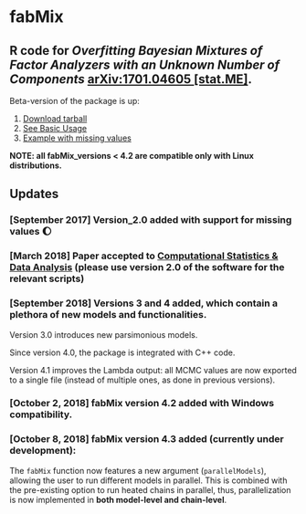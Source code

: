 # fabMix
 
## R code for *Overfitting Bayesian Mixtures of Factor Analyzers with an Unknown Number of Components* [arXiv:1701.04605 [stat.ME]](https://arxiv.org/abs/1701.04605).

Beta-version of the package is up:

1. [Download tarball](https://github.com/mqbssppe/overfittingFABMix/blob/master/fabMixPackage/version_2.0/fabMix_2.0.tar.gz)
2. [See Basic Usage](https://github.com/mqbssppe/overfittingFABMix/wiki/Basic-usage)
2. [Example with missing values](https://github.com/mqbssppe/overfittingFABMix/wiki/Example-with-missing-values)


__NOTE: all fabMix_versions < 4.2 are compatible only with Linux distributions.__

## Updates

### [September 2017] Version_2.0 added with support for **missing values** :waxing_gibbous_moon:

### [March 2018] Paper accepted to [Computational Statistics & Data Analysis](https://doi.org/10.1016/j.csda.2018.03.007) (please use version 2.0 of the software for the relevant scripts)

### [September 2018] Versions 3 and 4 added, which contain a plethora of new models and functionalities. 

Version 3.0 introduces new parsimonious models. 

Since version 4.0, the package is integrated with C++ code. 

Version 4.1 improves the Lambda output: all MCMC values are now exported to a single file (instead of multiple ones, as done in previous versions). 

### [October 2, 2018] fabMix version 4.2 added with Windows compatibility.

### [October 8, 2018] fabMix version 4.3 added (currently under development):

The `fabMix` function now features a new argument (`parallelModels`), allowing the user to run different models in parallel. This is combined with the pre-existing option to run heated chains in parallel, thus, parallelization is now implemented in __both model-level and chain-level__.  
